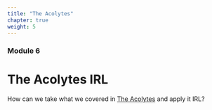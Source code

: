 ```yaml
---
title: "The Acolytes"
chapter: true
weight: 5
---
```

### Module 6
# The Acolytes IRL

How can we take what we covered in [The Acolytes](https://acolytes.course.sjmd.space) and apply it IRL?
